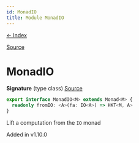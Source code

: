 ```yaml
---
id: MonadIO
title: Module MonadIO
---
```


[← Index](.)

[Source](https://github.com/gcanti/fp-ts/blob/master/src/MonadIO.ts)

# MonadIO

**Signature** (type class) [Source](https://github.com/gcanti/fp-ts/blob/master/src/MonadIO.ts#L10-L12)

```ts
export interface MonadIO<M> extends Monad<M> {
  readonly fromIO: <A>(fa: IO<A>) => HKT<M, A>
}
```

Lift a computation from the `IO` monad

Added in v1.10.0
